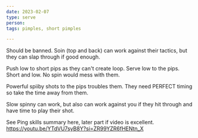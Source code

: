 ```yaml
---
date: 2023-02-07
type: serve 
person: 
tags: pimples, short pimples 

---
```


Should be banned. Soin (top and back) can work against their tactics, but they can slap through if good enough. 

Push low to short pips as they can't create loop. 
Serve low to the pips.  Short and low.  No spin would mess with them.  

Powerful spiiby shots to the pips troubles them.  They need PERFECT timing so take the time away from them. 

Slow spinny can work, but also can work against you if they hit through and have time to play their shot. 

See Ping skills summary here, later part if video is excellent. 
https://youtu.be/YTdVU7syB8Y?si=ZR99YZR6fHENtn_X
